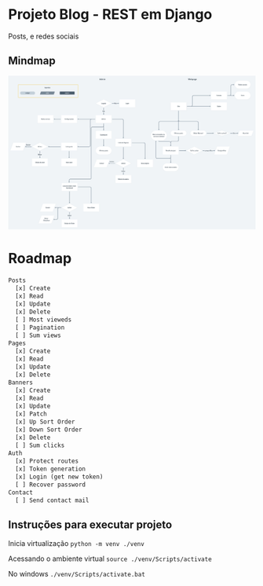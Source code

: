 # Projeto Blog - REST em Django
Posts, e redes sociais

## Mindmap
![Mindmap](https://raw.githubusercontent.com/richellyitalo/blog-django/master/.data/blog-projeto_mindmap.png)


# Roadmap
```
Posts
  [x] Create
  [x] Read
  [x] Update
  [x] Delete
  [ ] Most vieweds
  [ ] Pagination
  [ ] Sum views
Pages
  [x] Create
  [x] Read
  [x] Update
  [x] Delete
Banners
  [x] Create
  [x] Read
  [x] Update
  [x] Patch
  [x] Up Sort Order
  [x] Down Sort Order
  [x] Delete
  [ ] Sum clicks
Auth
  [x] Protect routes
  [x] Token generation
  [x] Login (get new token)
  [ ] Recover password
Contact
  [ ] Send contact mail
```


## Instruções para executar projeto

Inicia virtualização
`python -m venv ./venv`

Acessando o ambiente virtual
`source ./venv/Scripts/activate`

No windows
`./venv/Scripts/activate.bat`
